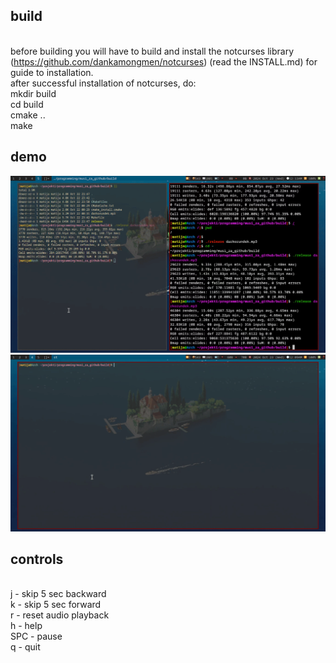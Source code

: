 ## build

<br/>before building you will have to build and install the notcurses library
<br/>(https://github.com/dankamongmen/notcurses) (read the INSTALL.md) for guide to installation.
<br/>after successful installation of notcurses, do:
<br/>mkdir build
<br/>cd build
<br/>cmake ..
<br/>make

## demo

![](https://github.com/mathey96/musi/blob/master/demos/kittydemo.gif)
![](https://github.com/mathey96/musi/blob/master/demos/stdemo.gif)

## controls

<br/>j   - skip 5 sec backward
<br/>k   - skip 5 sec forward
<br/>r   - reset audio playback
<br/>h   - help
<br/>SPC - pause
<br/>q   - quit
